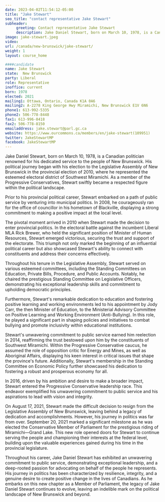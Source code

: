 ```yaml
---
date: 2023-04-02T11:54:12-05:00
title: "Jake Stewart"
seo_title: "contact representative Jake Stewart"
subheader:
     greeting: Contact representative Jake Stewart
     description: Jake Daniel Stewart, born on March 10, 1978, is a Canadian politician renowned for his dedicated service to the people of New Brunswick. His political journey began with his election to the Legislative Assembly of New Brunswick in the provincial election of 2010, where he represented the esteemed electoral district of Southwest Miramichi. As a member of the Progressive Conservatives, Stewart swiftly became a respected figure within the political landscape.
image: jake-stewart.jpeg
video:
url: /canada/new-brunswick/jake-stewart/
weight: 1
layout: course_home

####candidate
name: Jake Stewart
state:	New Brunswick
party: Liberal
role: Representative
inoffice: current
born: 1978
elected: 2021
mailing1: Ottawa, Ontario, Canada K1A 0A6
mailing2: A-2278 King George Hwy Miramichi, New Brunswick E1V 6N6
phone1: 613-992-5335
phone2: 506-778-8448
fax1: 613-996-8418
fax2: 506-778-8150
emailaddress: jake.stewart@parl.gc.ca
website: https://www.ourcommons.ca/members/en/jake-stewart(109951)
twitter: JakeStewartMP
facebook: JakeStewartMP
---
```


Jake Daniel Stewart, born on March 10, 1978, is a Canadian politician renowned for his dedicated service to the people of New Brunswick. His political journey began with his election to the Legislative Assembly of New Brunswick in the provincial election of 2010, where he represented the esteemed electoral district of Southwest Miramichi. As a member of the Progressive Conservatives, Stewart swiftly became a respected figure within the political landscape.

Prior to his provincial political career, Stewart embarked on a path of public service by venturing into municipal politics. In 2008, he courageously ran for the office of councillor in his hometown of Blackville, displaying a strong commitment to making a positive impact at the local level.

The pivotal moment arrived in 2010 when Stewart made the decision to enter provincial politics. In the electoral battle against the incumbent Liberal MLA Rick Brewer, who held the significant position of Minister of Human Resources, Stewart emerged victorious, securing the trust and support of the electorate. This triumph not only marked the beginning of an influential political career but also showcased Stewart's ability to connect with constituents and address their concerns effectively.

Throughout his tenure in the Legislative Assembly, Stewart served on various esteemed committees, including the Standing Committees on Education, Private Bills, Procedure, and Public Accounts. Notably, he chaired the prestigious Standing Committee on Legislative Officers, demonstrating his exceptional leadership skills and commitment to upholding democratic principles.

Furthermore, Stewart's remarkable dedication to education and fostering positive learning and working environments led to his appointment by Jody Carr, the then Minister of Education, to the Ministerial Advisory Committee on Positive Learning and Working Environment (Anti-Bullying). In this role, he played a significant part in shaping policies and initiatives to combat bullying and promote inclusivity within educational institutions.

Stewart's unwavering commitment to public service earned him reelection in 2014, reaffirming the trust bestowed upon him by the constituents of Southwest Miramichi. Within the Progressive Conservative caucus, he assumed the role of opposition critic for Energy and Mines, as well as Aboriginal Affairs, displaying his keen interest in critical issues that shape the province's future. Additionally, Stewart's membership in the Standing Committee on Economic Policy further showcased his dedication to fostering a robust and prosperous economy for all.

In 2016, driven by his ambition and desire to make a broader impact, Stewart entered the Progressive Conservative leadership race. This endeavor exemplified his unwavering commitment to public service and his aspirations to lead with vision and integrity.

On August 17, 2021, Stewart made the difficult decision to resign from the Legislative Assembly of New Brunswick, leaving behind a legacy of dedication and accomplishments. However, his journey in politics was far from over. September 20, 2021 marked a significant milestone as he was elected the Conservative Member of Parliament for the prestigious riding of Miramichi—Grand Lake. This new role opened doors for Stewart to continue serving the people and championing their interests at the federal level, building upon the valuable experiences gained during his time in the provincial legislature.

Throughout his career, Jake Daniel Stewart has exhibited an unwavering commitment to public service, demonstrating exceptional leadership, and a deep-rooted passion for advocating on behalf of the people he represents. His journey in politics has been characterized by resilience, integrity, and a genuine desire to create positive change in the lives of Canadians. As he embarks on this new chapter as a Member of Parliament, the legacy of Jake Daniel Stewart continues to evolve, leaving an indelible mark on the political landscape of New Brunswick and beyond.
